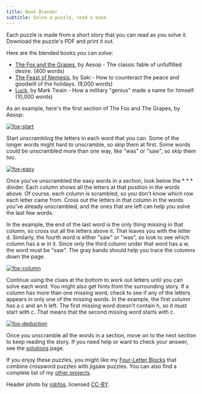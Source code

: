 ```yaml
---
title: Book Blender
subtitle: Solve a puzzle, read a book
---
```

Each puzzle is made from a short story that you can read as you solve it.
Download the puzzle's PDF and print it out.

Here are the blended books you can solve:

* [The Fox and the Grapes], by Aesop - The classic fable of unfulfilled desire.
  (400 words)
* [The Feast of Nemesis], by Saki - How to counteract the peace and goodwill of
  the holidays. (9,000 words)
* [Luck], by Mark Twain - How a military "genius" made a name for himself.
  (10,000 words)

As an example, here's the first section of The Fox and The Grapes, by Aesop:

[![fox-start]][fox-start]

Start unscrambling the letters in each word that you can. Some of the longer
words might hard to unscramble, so skip them at first. Some words could be
unscrambled more than one way, like "was" or "saw", so skip them too.

[![fox-easy]][fox-easy]

Once you've unscrambled the easy words in a section, look below the * * *
divider. Each column shows all the letters at that position in the words above.
Of course, each column is scrambled, so you don't know which row each letter
came from. Cross out the letters in that column in the words you've already
unscrambled, and the ones that are left can help you solve the last few words.

In the example, the end of the last word is the only thing missing in that
column, so cross out all the letters above it. That leaves you with the letter
d. Similarly, the fourth word is either "saw" or "was", so look to see which
column has a w in it. Since only the third column under that word has a w, the
word must be "saw". The gray bands should help you trace the columns down the
page.

[![fox-column]][fox-column]

Continue using the clues at the bottom to work out letters until you can solve
each word. You might also get hints from the surrounding story. If a column has
more than one missing word, check to see if any of the letters appears in only
one of the missing words. In the example, the first column has a c and an h
left. The first missing word doesn't contain h, so it must start with c. That
means that the second missing word starts with c.

[![fox-deduction]][fox-deduction]

Once you unscramble all the words in a section, move on to the next section to
keep reading the story. If you need help or want to check your answer, see the
[solutions] page.

If you enjoy these puzzles, you might like my [Four-Letter Blocks] that combine
crossword puzzles with jigsaw puzzles. You can also find a complete list of my
[other projects].

[fox-start]: images/fox-start.svg
[fox-easy]: images/fox-easy.svg
[fox-column]: images/fox-column.svg
[fox-deduction]: images/fox-deduction.svg
[The Fox and the Grapes]: fox-and-grapes.pdf
[The Feast of Nemesis]: feast-of-nemesis.pdf
[Luck]: luck.pdf
[solutions]: solutions
[Four-Letter Blocks]: https://donkirkby.github.io/four-letter-blocks/
[other projects]: https://donkirkby.github.io/

Header photo by [robfos], licensed [CC-BY].

[CC-BY]: https://creativecommons.org/licenses/by/2.0/
[robfos]: https://flic.kr/p/dfmtLi